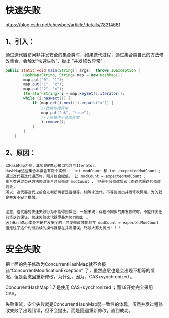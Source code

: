 

# 快速失败

https://blog.csdn.net/chewbee/article/details/78314661

## 1、引入：

​	通过迭代器访问非并发安全的集合类时，如果迭代过程，通过集合类自己的方法修改集合，会触发“快速失败”，抛出  “并发修改异常”  。

```java
public static void main(String[] args)  throws IOException {
        HashMap<String, String> map = new HashMap();
        map.put("0", "1");
        map.put("1", "x");
        map.put("2", "x");
        Iterator<String> i = map.keySet().iterator();
        while (i.hasNext()) {
            if (map.get(i.next()).equals("x")) {
                //此操作抛异常
                map.put("ok", "true");
                //下面操作不会出异常
                i.remove();
            }
        }
    }
```

## 2、原因：

```
以HashMap为例，其实现的Map接口包含与Iterator。
HashMap这些集合本身含有两个实例 ： int modCount 和 int excpectedModCount ;
通过迭代器迭代遍历时，刚开始会赋值， 让 modCount = expectedModCount ;
集合类通过自己方法修改集合时会修改 modCount ， 但是不会修改后者；而迭代器迭代修改则会；
所以，迭代器迭代之前会先判断两者是否相等，相等才迭代，不等则抛出并发修改异常。为的就是并发不安全提醒。


注意，迭代器的快速失败行为不能得到保证，一般来说，存在不同步的并发修改时，不能作出任何坚决的保证。快速失败迭代器尽最大努力抛出 。
因为HashMap本身不是并发安全的，并发修改可能存在 modCount = expectedModCount 但是过了这个判断后续的操作就存在并发错误。尽最大努力抛出！！！
```



# 安全失败

​	把上面的例子修改为ConcurrentHashMap就不会报错“ConcurrentModificationException” 了，虽然底层也是会出现不相等的情况。但是会撤回重新修改。为什么，因为，CAS+synchronized 。

ConcurrentHashMap 1.7 是使用 CAS+synchronized  ；而1.8开始完全采用 CAS。

失败重试，安全失败就是ConcurrentHashMap弱一致性的体现，虽然并发过程修改失败了出现错误，但不会抛出，而是回退重新修改，直到成功。



